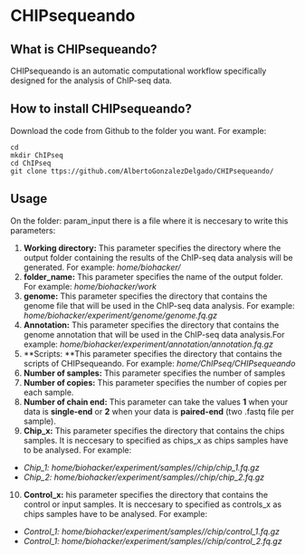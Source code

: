 # CHIPsequeando

## What is CHIPsequeando?
CHIPsequeando is an automatic computational workflow specifically designed for the analysis of ChIP-seq data.

## How to install CHIPsequeando?
Download the code from Github to the folder you want. For example: 

```
cd
mkdir ChIPseq
cd ChIPseq
git clone ttps://github.com/AlbertoGonzalezDelgado/CHIPsequeando/ 
```

## Usage
On the folder: param_input there is a file where it is neccesary to write this parameters:
1. **Working directory:** This parameter specifies the directory where the output folder containing the results of the ChIP-seq data analysis will be generated. For example: *home/biohacker/* 
2. **folder_name:** This parameter specifies the name of the output folder. For example: *home/biohacker/work* 
3. **genome:** This parameter specifies the directory that contains the genome file that will be used in the ChIP-seq data analysis. For example: *home/biohacker/experiment/genome/genome.fq.gz* 
4. **Annotation:** This parameter specifies the directory that contains the genome annotation that will be used in the ChIP-seq data analysis.For example: *home/biohacker/experiment/annotation/annotation.fq.gz*  
5. **Scripts: **This parameter specifies the directory that contains the scripts of CHIPsequeando. For example: *home/ChIPseq/CHIPsequeando* 
6. **Number of samples:** This parameter specifies the number of samples 
7. **Number of copies:** This parameter specifies the number of copies per each sample.
8. **Number of chain end:** This parameter can take the values **1** when your data is **single-end** or **2** when your data is **paired-end** (two .fastq file per sample). 
9. **Chip_x:** This parameter specifies the directory that contains the chips samples. It is neccesary to specified as chips_x as chips samples have to be analysed. For example:
* *Chip_1: home/biohacker/experiment/samples//chip/chip_1.fq.gz* 
* *Chip_2: home/biohacker/experiment/samples//chip/chip_2.fq.gz*
10. **Control_x:** his parameter specifies the directory that contains the control or input samples. It is neccesary to specified as controls_x as chips samples have to be analysed. For example:
* *Control_1: home/biohacker/experiment/samples//chip/control_1.fq.gz* 
* *Control_1: home/biohacker/experiment/samples//chip/control_2.fq.gz*

